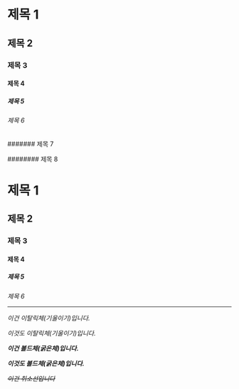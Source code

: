 # 제목 1

## 제목 2

### 제목 3

#### 제목 4

##### 제목 5

###### 제목 6

####### 제목 7

######## 제목 8

<h1> 제목 1

<h2> 제목 2

<h3> 제목 3

<h4> 제목 4

<h5> 제목 5

<h6> 제목 6

-------------------------------

*이건 이탈릭체(기울이기)입니다.*


_이것도 이탈릭체(기울이기)입니다._


**이건 볼드체(굵은체)입니다.**


__이것도 볼드체(굵은체)입니다.__


~~이건 취소선입니다~~

